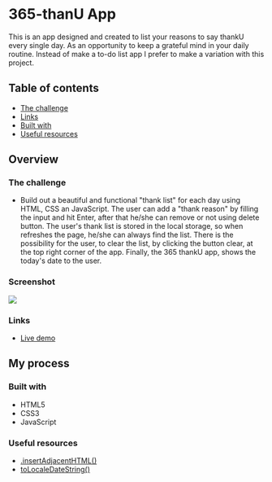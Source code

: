 # 365-thanU App 

This is an app designed and created to list your reasons to say thankU every single day. As an opportunity to keep a grateful mind in your daily routine. Instead of make a to-do list app I prefer to make a variation with this project.

## Table of contents

  - [The challenge](#the-challenge)
  - [Links](#links)
  - [Built with](#built-with)
  - [Useful resources](#useful-resources)


## Overview

### The challenge

- Build out a beautiful and functional "thank list" for each day using HTML, CSS an JavaScript. 
The user can add a "thank reason" by filling the input and hit Enter, after that he/she can remove or not using delete button.
The user's thank list is stored in the local storage, so when refreshes the page, he/she can always find the list.
There is the possibility for the user, to clear the list, by clicking the button clear, at the top right corner of the app.
Finally, the 365 thankU app, shows the today's date to the user.


### Screenshot

![](365-app.png)

### Links

- [Live demo](https://jeraldinnemg.github.io/365thanku/)

## My process

### Built with

- HTML5
- CSS3
- JavaScript

### Useful resources

- [.insertAdjacentHTML()](https://www.w3schools.com/jsref/met_node_insertadjacenthtml.asp)
- [toLocaleDateString()](https://developer.mozilla.org/es/docs/Web/JavaScript/Reference/Global_Objects/Date/toLocaleDateString)

### 
